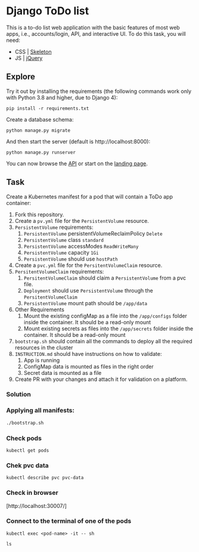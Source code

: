 # Django ToDo list

This is a to-do list web application with the basic features of most web apps, i.e., accounts/login, API, and interactive UI. To do this task, you will need:

- CSS | [Skeleton](http://getskeleton.com/)
- JS  | [jQuery](https://jquery.com/)

## Explore

Try it out by installing the requirements (the following commands work only with Python 3.8 and higher, due to Django 4):

```
pip install -r requirements.txt
```

Create a database schema:

```
python manage.py migrate
```

And then start the server (default is http://localhost:8000):

```
python manage.py runserver
```

You can now browse the [API](http://localhost:8000/api/) or start on the [landing page](http://localhost:8000/).

## Task

Create a Kubernetes manifest for a pod that will contain a ToDo app container:

1. Fork this repository.
2. Create a `pv.yml` file for the `PersistentVolume` resource.
3. `PersistentVolume` requirements:
    1. `PersistentVolume` persistentVolumeReclaimPolicy `Delete`
    2. `PersistentVolume` class `standard`
    3. `PersistentVolume` accessModes `ReadWriteMany`
    4. `PersistentVolume` capacity `1Gi`
    5. `PersistentVolume` should use `hostPath`
1. Create a `pvc.yml` file for the `PersitentVolumeClaim` resource.
1. `PersitentVolumeClaim` requirements:
    1. `PersitentVolumeClaim` should claim a `PersistentVolume` from a pvc file.
    2. `Deployment` should use `PersistentVolume` through the `PersitentVolumeClaim`
    3. `PersistentVolume` mount path should be `/app/data`
1. Other Requirements
    1. Mount the existing configMap as a file into the `/app/configs` folder inside the container. It should be a read-only mount
    2. Mount existing secrets as files into the `/app/secrets` folder inside the container. It should be a read-only mount
1. `bootstrap.sh` should contain all the commands to deploy all the required resources in the cluster
1. `INSTRUCTION.md` should have instructions on how to validate:
    1. App is running
    1. ConfigMap data is mounted as files in the right order
    1. Secret data is mounted as a file
1. Create PR with your changes and attach it for validation on a platform.

### Solution

### Applying all manifests:
```bash
./bootstrap.sh
```

### Check pods

```commandline
kubectl get pods
```

### Chek pvc data

```commandline
kubectl describe pvc pvc-data
```
### Check in browser
[http://localhost:30007/]

### Connect to the terminal of one of the pods

```kubectl exec <pod-name> -it -- sh``` 

```ls```